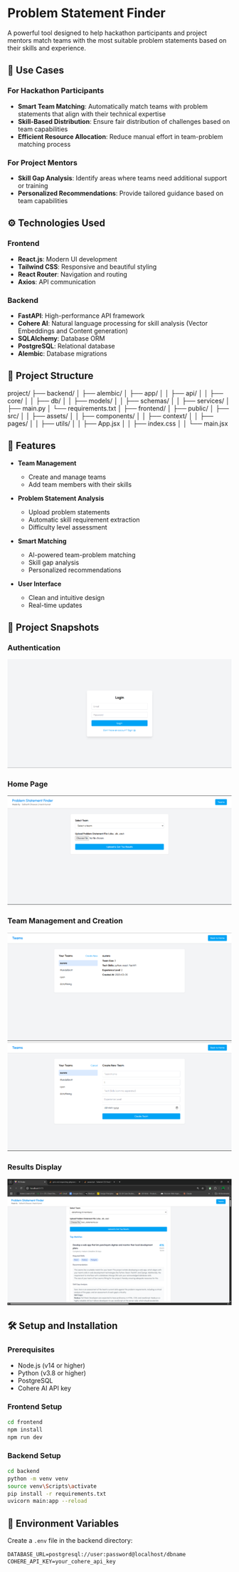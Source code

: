 # Problem Statement Finder

A powerful tool designed to help hackathon participants and project mentors match teams with the most suitable problem statements based on their skills and experience.

## 🎯 Use Cases

### For Hackathon Participants
- **Smart Team Matching**: Automatically match teams with problem statements that align with their technical expertise
- **Skill-Based Distribution**: Ensure fair distribution of challenges based on team capabilities
- **Efficient Resource Allocation**: Reduce manual effort in team-problem matching process

### For Project Mentors
- **Skill Gap Analysis**: Identify areas where teams need additional support or training
- **Personalized Recommendations**: Provide tailored guidance based on team capabilities

## ⚙️ Technologies Used

### Frontend
- **React.js**: Modern UI development
- **Tailwind CSS**: Responsive and beautiful styling
- **React Router**: Navigation and routing
- **Axios**: API communication

### Backend
- **FastAPI**: High-performance API framework
- **Cohere AI**: Natural language processing for skill analysis (Vector Embeddings and Content generation)
- **SQLAlchemy**: Database ORM
- **PostgreSQL**: Relational database
- **Alembic**: Database migrations

## 📁 Project Structure

project/
├── backend/
│   ├── alembic/
│   ├── app/
│   │   ├── api/
│   │   ├── core/
│   │   ├── db/
│   │   ├── models/
│   │   ├── schemas/
│   │   ├── services/
│   ├── main.py
│   └── requirements.txt
│
├── frontend/
│   ├── public/
│   ├── src/
│   │   ├── assets/
│   │   ├── components/
│   │   ├── context/
│   │   ├── pages/
│   │   ├── utils/
│   │   ├── App.jsx
│   │   ├── index.css
│   │   └── main.jsx

## 🚀 Features

- **Team Management**
  - Create and manage teams
  - Add team members with their skills

- **Problem Statement Analysis**
  - Upload problem statements
  - Automatic skill requirement extraction
  - Difficulty level assessment

- **Smart Matching**
  - AI-powered team-problem matching
  - Skill gap analysis
  - Personalized recommendations

- **User Interface**
  - Clean and intuitive design
  - Real-time updates

## 📸 Project Snapshots

### Authentication 
![Login and Signup](/frontend/src/assets/Login.png)  

### Home Page
![Home Page](/frontend/src/assets/Home.png)

### Team Management and Creation
![Teams Dashboard](/frontend/src/assets/Team.png)
![Teams Creation](/frontend/src/assets/TeamCreation.png)

### Results Display
![Results](/frontend/src/assets/HomePagewResults.png)

## 🛠️ Setup and Installation

### Prerequisites
- Node.js (v14 or higher)
- Python (v3.8 or higher)
- PostgreSQL
- Cohere AI API key

### Frontend Setup
```bash
cd frontend
npm install
npm run dev
```

### Backend Setup
```bash
cd backend
python -m venv venv
source venv\Scripts\activate
pip install -r requirements.txt
uvicorn main:app --reload
```

## 🔧 Environment Variables

Create a `.env` file in the backend directory:
```env
DATABASE_URL=postgresql://user:password@localhost/dbname
COHERE_API_KEY=your_cohere_api_key
```

